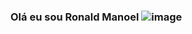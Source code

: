 ### Olá eu sou Ronald Manoel ![image](https://user-images.githubusercontent.com/100495133/155862470-4eec6b7d-8b20-4c99-96cd-0abf11c4202d.png)


